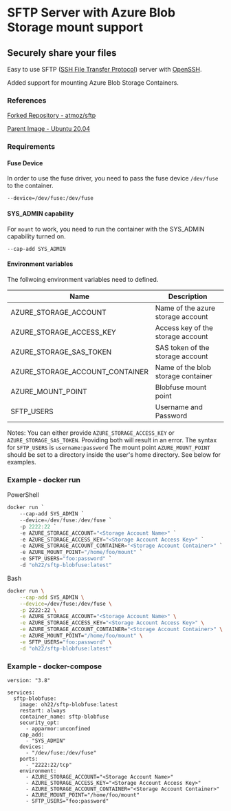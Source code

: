 # SFTP Server with Azure Blob Storage mount support

## Securely share your files

Easy to use SFTP ([SSH File Transfer Protocol](https://en.wikipedia.org/wiki/SSH_File_Transfer_Protocol)) server with [OpenSSH](https://en.wikipedia.org/wiki/OpenSSH).

Added support for mounting Azure Blob Storage Containers.

### References

[Forked Repository - atmoz/sftp](https://github.com/atmoz/sftp)

[Parent Image - Ubuntu 20.04](https://hub.docker.com/_/ubuntu)

### Requirements
#### Fuse Device

In order to use the fuse driver, you need to pass the fuse device `/dev/fuse` to the container.
```text
--device=/dev/fuse:/dev/fuse
```

#### SYS_ADMIN capability

For `mount` to work, you need to run the container with the SYS_ADMIN capability turned on.

```text
--cap-add SYS_ADMIN 
```

#### Environment variables
The follwoing environment variables need to defined.


| Name                            | Description                         |
|---------------------------------|-------------------------------------|
| AZURE_STORAGE_ACCOUNT           | Name of the azure storage account   |
| AZURE_STORAGE_ACCESS_KEY        | Access key of the storage account   |
| AZURE_STORAGE_SAS_TOKEN         | SAS token of the storage account    |
| AZURE_STORAGE_ACCOUNT_CONTAINER | Name of the blob storage container  |
| AZURE_MOUNT_POINT               | Blobfuse mount point                |
| SFTP_USERS                      | Username and Password               |

Notes: 
 You can either provide `AZURE_STORAGE_ACCESS_KEY` or `AZURE_STORAGE_SAS_TOKEN`. Providing both will result in an error.
 The syntax for `SFTP_USERS` is `username:password`
 The mount point `AZURE_MOUNT_POINT` should be set to a directory inside the user's home directory. See below for examples.
  
### Example - docker run

PowerShell

```powershell
docker run `
    --cap-add SYS_ADMIN `
    --device=/dev/fuse:/dev/fuse `
    -p 2222:22 `
    -e AZURE_STORAGE_ACCOUNT="<Storage Account Name>" `
    -e AZURE_STORAGE_ACCESS_KEY="<Storage Account Access Key>" `
    -e AZURE_STORAGE_ACCOUNT_CONTAINER="<Storage Account Container>" `
    -e AZURE_MOUNT_POINT="/home/foo/mount" `
    -e SFTP_USERS="foo:password" `
    -d "oh22/sftp-blobfuse:latest"
```

Bash

```bash
docker run \
    --cap-add SYS_ADMIN \
    --device=/dev/fuse:/dev/fuse \
    -p 2222:22 \
    -e AZURE_STORAGE_ACCOUNT="<Storage Account Name>" \
    -e AZURE_STORAGE_ACCESS_KEY="<Storage Account Access Key>" \
    -e AZURE_STORAGE_ACCOUNT_CONTAINER="<Storage Account Container>" \
    -e AZURE_MOUNT_POINT="/home/foo/mount" \
    -e SFTP_USERS="foo:password" \
    -d "oh22/sftp-blobfuse:latest"
```

### Example - docker-compose

```text
version: "3.8"

services:
  sftp-blobfuse:
    image: oh22/sftp-blobfuse:latest
    restart: always
    container_name: sftp-blobfuse
    security_opt:
      - apparmor:unconfined
    cap_add:
      - "SYS_ADMIN"
    devices:
      - "/dev/fuse:/dev/fuse"
    ports:
      - "2222:22/tcp"
    environment:
      - AZURE_STORAGE_ACCOUNT="<Storage Account Name>"
      - AZURE_STORAGE_ACCESS_KEY="<Storage Account Access Key>"
      - AZURE_STORAGE_ACCOUNT_CONTAINER="<Storage Account Container>"
      - AZURE_MOUNT_POINT="/home/foo/mount"
      - SFTP_USERS="foo:password"
```

